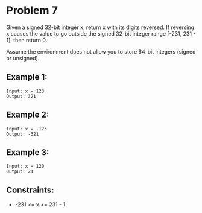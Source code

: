 # Problem 7

Given a signed 32-bit integer x, return x with its digits reversed. If reversing x causes the value to go outside the 
signed 32-bit integer range [-231, 231 - 1], then return 0.

Assume the environment does not allow you to store 64-bit integers (signed or unsigned).

## Example 1:

    Input: x = 123
    Output: 321


## Example 2:

    Input: x = -123
    Output: -321


## Example 3:

    Input: x = 120
    Output: 21


## Constraints:
- -231 <= x <= 231 - 1